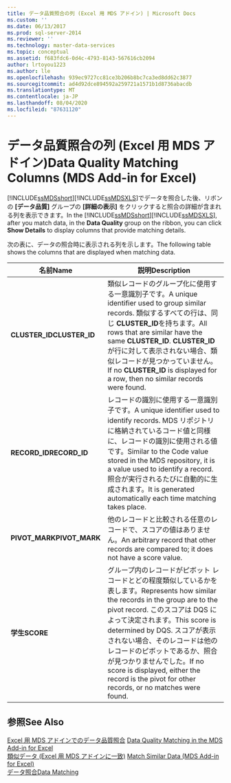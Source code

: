 ```yaml
---
title: データ品質照合の列 (Excel 用 MDS アドイン) | Microsoft Docs
ms.custom: ''
ms.date: 06/13/2017
ms.prod: sql-server-2014
ms.reviewer: ''
ms.technology: master-data-services
ms.topic: conceptual
ms.assetid: f683fdc6-0d4c-4793-8143-567616cb2094
author: lrtoyou1223
ms.author: lle
ms.openlocfilehash: 939ec9727cc81ce3b206b8bc7ca3ed8dd62c3877
ms.sourcegitcommit: ad4d92dce894592a259721a1571b1d8736abacdb
ms.translationtype: MT
ms.contentlocale: ja-JP
ms.lasthandoff: 08/04/2020
ms.locfileid: "87631120"
---
```

# <a name="data-quality-matching-columns-mds-add-in-for-excel"></a><span data-ttu-id="62793-102">データ品質照合の列 (Excel 用 MDS アドイン)</span><span class="sxs-lookup"><span data-stu-id="62793-102">Data Quality Matching Columns (MDS Add-in for Excel)</span></span>
  <span data-ttu-id="62793-103">[!INCLUDE[ssMDSshort](../../includes/ssmdsshort-md.md)][!INCLUDE[ssMDSXLS](../../includes/ssmdsxls-md.md)]でデータを照合した後、リボンの **[データ品質]** グループの **[詳細の表示]** をクリックすると照合の詳細が含まれる列を表示できます。</span><span class="sxs-lookup"><span data-stu-id="62793-103">In the [!INCLUDE[ssMDSshort](../../includes/ssmdsshort-md.md)][!INCLUDE[ssMDSXLS](../../includes/ssmdsxls-md.md)], after you match data, in the **Data Quality** group on the ribbon, you can click **Show Details** to display columns that provide matching details.</span></span>  
  
 <span data-ttu-id="62793-104">次の表に、データの照合時に表示される列を示します。</span><span class="sxs-lookup"><span data-stu-id="62793-104">The following table shows the columns that are displayed when matching data.</span></span>  
  
|<span data-ttu-id="62793-105">名前</span><span class="sxs-lookup"><span data-stu-id="62793-105">Name</span></span>|<span data-ttu-id="62793-106">説明</span><span class="sxs-lookup"><span data-stu-id="62793-106">Description</span></span>|  
|----------|-----------------|  
|<span data-ttu-id="62793-107">**CLUSTER_ID**</span><span class="sxs-lookup"><span data-stu-id="62793-107">**CLUSTER_ID**</span></span>|<span data-ttu-id="62793-108">類似レコードのグループ化に使用する一意識別子です。</span><span class="sxs-lookup"><span data-stu-id="62793-108">A unique identifier used to group similar records.</span></span> <span data-ttu-id="62793-109">類似するすべての行は、同じ **CLUSTER_ID**を持ちます。</span><span class="sxs-lookup"><span data-stu-id="62793-109">All rows that are similar have the same **CLUSTER_ID**.</span></span> <span data-ttu-id="62793-110">**CLUSTER_ID** が行に対して表示されない場合、類似レコードが見つかっていません。</span><span class="sxs-lookup"><span data-stu-id="62793-110">If no **CLUSTER_ID** is displayed for a row, then no similar records were found.</span></span>|  
|<span data-ttu-id="62793-111">**RECORD_ID**</span><span class="sxs-lookup"><span data-stu-id="62793-111">**RECORD_ID**</span></span>|<span data-ttu-id="62793-112">レコードの識別に使用する一意識別子です。</span><span class="sxs-lookup"><span data-stu-id="62793-112">A unique identifier used to identify records.</span></span> <span data-ttu-id="62793-113">MDS リポジトリに格納されているコード値と同様に、レコードの識別に使用される値です。</span><span class="sxs-lookup"><span data-stu-id="62793-113">Similar to the Code value stored in the MDS repository, it is a value used to identify a record.</span></span> <span data-ttu-id="62793-114">照合が実行されるたびに自動的に生成されます。</span><span class="sxs-lookup"><span data-stu-id="62793-114">It is generated automatically each time matching takes place.</span></span>|  
|<span data-ttu-id="62793-115">**PIVOT_MARK**</span><span class="sxs-lookup"><span data-stu-id="62793-115">**PIVOT_MARK**</span></span>|<span data-ttu-id="62793-116">他のレコードと比較される任意のレコードで、スコアの値はありません。</span><span class="sxs-lookup"><span data-stu-id="62793-116">An arbitrary record that other records are compared to; it does not have a score value.</span></span>|  
|<span data-ttu-id="62793-117">**学生**</span><span class="sxs-lookup"><span data-stu-id="62793-117">**SCORE**</span></span>|<span data-ttu-id="62793-118">グループ内のレコードがピボット レコードとどの程度類似しているかを表します。</span><span class="sxs-lookup"><span data-stu-id="62793-118">Represents how similar the records in the group are to the pivot record.</span></span> <span data-ttu-id="62793-119">このスコアは DQS によって決定されます。</span><span class="sxs-lookup"><span data-stu-id="62793-119">This score is determined by DQS.</span></span> <span data-ttu-id="62793-120">スコアが表示されない場合、そのレコードは他のレコードのピボットであるか、照合が見つかりませんでした。</span><span class="sxs-lookup"><span data-stu-id="62793-120">If no score is displayed, either the record is the pivot for other records, or no matches were found.</span></span>|  
  
## <a name="see-also"></a><span data-ttu-id="62793-121">参照</span><span class="sxs-lookup"><span data-stu-id="62793-121">See Also</span></span>  
 <span data-ttu-id="62793-122">[Excel 用 MDS アドインでのデータ品質照合](data-quality-matching-in-the-mds-add-in-for-excel.md) </span><span class="sxs-lookup"><span data-stu-id="62793-122">[Data Quality Matching in the MDS Add-in for Excel](data-quality-matching-in-the-mds-add-in-for-excel.md) </span></span>  
 <span data-ttu-id="62793-123">[類似データ &#40;Excel 用 MDS アドインに一致&#41;](match-similar-data-mds-add-in-for-excel.md) </span><span class="sxs-lookup"><span data-stu-id="62793-123">[Match Similar Data &#40;MDS Add-in for Excel&#41;](match-similar-data-mds-add-in-for-excel.md) </span></span>  
 [<span data-ttu-id="62793-124">データ照合</span><span class="sxs-lookup"><span data-stu-id="62793-124">Data Matching</span></span>](../../data-quality-services/data-matching.md)  
  
  
